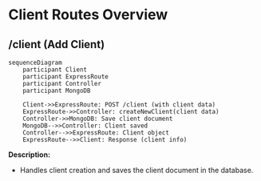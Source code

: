# Client Routes Overview

## /client (Add Client)

```mermaid
sequenceDiagram
    participant Client
    participant ExpressRoute
    participant Controller
    participant MongoDB

    Client->>ExpressRoute: POST /client (with client data)
    ExpressRoute->>Controller: createNewClient(client data)
    Controller->>MongoDB: Save client document
    MongoDB-->>Controller: Client saved
    Controller-->>ExpressRoute: Client object
    ExpressRoute-->>Client: Response (client info)
```

**Description:**
- Handles client creation and saves the client document in the database. 